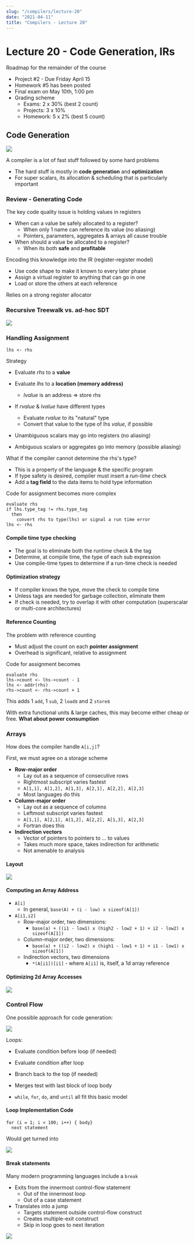 ```yaml
---
slug: "/compilers/lecture-20"
date: "2021-04-11"
title: "Compilers - Lecture 20"
---
```


# Lecture 20 - Code Generation, IRs

Roadmap for the remainder of the course

- Project #2 - Due Friday April 15
- Homework #5 has been posted
- Final exam on May 10th, 1:00 pm
- Grading scheme
  - Exams: 2 x 30% (best 2 count)
  - Projects: 3 x 10%
  - Homework: 5 x 2% (best 5 count)

## Code Generation

![](https://i.gyazo.com/609252d9cd20ff84abcfc02c86eab2ce.png)

A compiler is a lot of fast stuff followed by some hard problems
  - The hard stuff is mostly in **code generation** and **optimization**
  - For super scalars, its allocation & scheduling that is particularly important

### Review - Generating Code
The key code quality issue is holding values in registers
- When can a value be safely allocated to a register?
  - When only 1 name can reference its value (no aliasing)
  - Pointers, parameters, aggregates & arrays all cause trouble
- When should a value be allocated to a register?
  - When its both **safe** and **profitable**

Encoding this knowledge into the IR (register-register model)
  - Use code shape to make it known to every later phase
  - Assign a virtual register to anything that can go in one
  - Load or store the others at each reference

Relies on a strong register allocator

### Recursive Treewalk vs. ad-hoc SDT

![](https://i.gyazo.com/beff7ad239735d4011731d8a3a5a5c2c.png)

### Handling Assignment

`lhs <- rhs`

Strategy
- Evaluate _rhs_ to a **value**
- Evaluate _lhs_ to a **location (memory address)**
  - _lvalue_ is an address => store rhs
- If _rvalue_ & _lvalue_ have different types
  - Evaluate _rvalue_ to its "natural" type
  - Convert that value to the type of lhs _value_, if possible

- Unambiguous scalars may go into registers (no aliasing)
- Ambiguous scalars or aggregates go into memory (possible aliasing)

What if the compiler cannot determine the rhs's type?
- This is a property of the language & the specific program
- If type safety is desired, compiler must insert a _run-time_ check
- Add a **tag field** to the data items to hold type information

Code for assignment becomes more complex

```
evaluate rhs
if lhs.type_tag != rhs.type_tag
  then
    convert rhs to type(lhs) or signal a run time error
lhs <- rhs
```

#### Compile time type checking

- The goal is to eliminate both the runtime check & the tag
- Determine, at compile time, the type of each sub expression
- Use compile-time types to determine if a run-time check is needed

#### Optimization strategy
- If compiler knows the type, move the check to compile time
- Unless tags are needed for garbage collection, eliminate them
- If check is needed, try to overlap it with other computation (superscalar or multi-core architectures)

#### Reference Counting

The problem with reference counting
- Must adjust the count on each **pointer assignment**
- Overhead is significant, relative to assignment

Code for assignment becomes
```
evaluate rhs
lhs->count <- lhs->count - 1
lhs <- addr(rhs)
rhs->count <- rhs->count + 1
```

This adds 1 `add`, 1 `sub`, 2 `load`s and 2 `store`s

With extra functional units & large caches, this may become either cheap or free. **What about power consumption**

### Arrays

How does the compiler handle `A[i,j]`?

First, we must agree on a storage scheme
- **Row-major order**
  - Lay out as a sequence of consecutive rows
  - Rightmost subscript varies fastest
  - `A[1,1], A[1,2], A[1,3], A[2,1], A[2,2], A[2,3]`
  - Most languages do this
- **Column-major order**
  - Lay out as a sequence of columns
  - Leftmost subscript varies fastest
  - `A[1,1], A[2,1], A[1,2], A[2,2], A[1,3], A[2,3]`
  - Fortran does this
- **Indirection vectors**
  - Vector of pointers to pointers to ... to values
  - Takes much more space, takes indirection for arithmetic
  - Not amenable to analysis

#### Layout

![](https://i.gyazo.com/83acb7abc98f7e083cca1b18eca6661a.png)

#### Computing an Array Address

- `A[i]`
  - In general, `base(A) + (i - low) x sizeof(A[1])`
- `A[i1,i2]`
  - Row-major order, two dimensions:
    - `base(a) + ((i1 - low1) x (high2 - low2 + 1) + i2 - low2) x sizeof(A[1])`
  - Column-major order, two dimensions:
    - `base(a) + ((i2 - low2) x (high1 - low1 + 1) + i1 - low1) x sizeof(A[1])`
  - Indirection vectors, two dimensions
    - `*(A[i1])[i1]` - where `A[i1]` is, itself, a 1d array reference

#### Optimizing 2d Array Accesses

![](https://i.gyazo.com/8ac9a16060eaf511a08958c01b32fc85.png)

### Control Flow

One possible approach for code generation:

![](https://i.gyazo.com/2f52a2e242434d35f504759d57e8aa6f.png)

Loops:
- Evaluate condition before loop (if needed)
- Evaluate condition after loop
- Branch back to the top (if needed)
- Merges test with last block of loop body

- `while`, `for`, `do`, and `until` all fit this basic model

#### Loop Implementation Code

```
for (i = 1; i < 100; i++) { body}
  next statement
```

Would get turned into

![](https://i.gyazo.com/c562a0dce18f9c4646685a33709febaf.png)

#### Break statements

Many modern programming languages include a `break`
- Exits from the innermost control-flow statement
  - Out of the innermost loop
  - Out of a case statement
- Translates into a jump
  - Targets statement outside control-flow construct
  - Creates multiple-exit construct
  - Skip in loop goes to next iteration

![](https://i.gyazo.com/83f4861d312421bf856b81dbfe465322.png)
